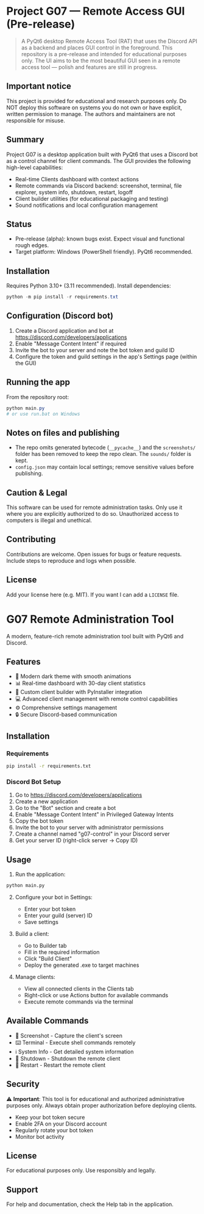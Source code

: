 # Project G07 — Remote Access GUI (Pre-release)

> A PyQt6 desktop Remote Access Tool (RAT) that uses the Discord API as a backend and places GUI control in the foreground. This repository is a pre-release and intended for educational purposes only. The UI aims to be the most beautiful GUI seen in a remote access tool — polish and features are still in progress.

## Important notice

This project is provided for educational and research purposes only. Do NOT deploy this software on systems you do not own or have explicit, written permission to manage. The authors and maintainers are not responsible for misuse.

## Summary

Project G07 is a desktop application built with PyQt6 that uses a Discord bot as a control channel for client commands. The GUI provides the following high-level capabilities:

- Real-time Clients dashboard with context actions
- Remote commands via Discord backend: screenshot, terminal, file explorer, system info, shutdown, restart, logoff
- Client builder utilities (for educational packaging and testing)
- Sound notifications and local configuration management

## Status

- Pre-release (alpha): known bugs exist. Expect visual and functional rough edges.
- Target platform: Windows (PowerShell friendly). PyQt6 recommended.

## Installation

Requires Python 3.10+ (3.11 recommended). Install dependencies:

```powershell
python -m pip install -r requirements.txt
```

## Configuration (Discord bot)

1. Create a Discord application and bot at https://discord.com/developers/applications
2. Enable "Message Content Intent" if required
3. Invite the bot to your server and note the bot token and guild ID
4. Configure the token and guild settings in the app's Settings page (within the GUI)

## Running the app

From the repository root:

```powershell
python main.py
# or use run.bat on Windows
```

## Notes on files and publishing

- The repo omits generated bytecode (`__pycache__`) and the `screenshots/` folder has been removed to keep the repo clean. The `sounds/` folder is kept.
- `config.json` may contain local settings; remove sensitive values before publishing.

## Caution & Legal

This software can be used for remote administration tasks. Only use it where you are explicitly authorized to do so. Unauthorized access to computers is illegal and unethical.

## Contributing

Contributions are welcome. Open issues for bugs or feature requests. Include steps to reproduce and logs when possible.

## License

Add your license here (e.g. MIT). If you want I can add a `LICENSE` file.
# G07 Remote Administration Tool

A modern, feature-rich remote administration tool built with PyQt6 and Discord.

## Features

- 🎨 Modern dark theme with smooth animations
- 📊 Real-time dashboard with 30-day client statistics
- 🔨 Custom client builder with PyInstaller integration
- 💻 Advanced client management with remote control capabilities
- ⚙️ Comprehensive settings management
- 🔒 Secure Discord-based communication

## Installation

### Requirements

```bash
pip install -r requirements.txt
```

### Discord Bot Setup

1. Go to https://discord.com/developers/applications
2. Create a new application
3. Go to the "Bot" section and create a bot
4. Enable "Message Content Intent" in Privileged Gateway Intents
5. Copy the bot token
6. Invite the bot to your server with administrator permissions
7. Create a channel named "g07-control" in your Discord server
8. Get your server ID (right-click server → Copy ID)

## Usage

1. Run the application:
```bash
python main.py
```

2. Configure your bot in Settings:
   - Enter your bot token
   - Enter your guild (server) ID
   - Save settings

3. Build a client:
   - Go to Builder tab
   - Fill in the required information
   - Click "Build Client"
   - Deploy the generated .exe to target machines

4. Manage clients:
   - View all connected clients in the Clients tab
   - Right-click or use Actions button for available commands
   - Execute remote commands via the terminal

## Available Commands

- 📸 Screenshot - Capture the client's screen
- ⌨️ Terminal - Execute shell commands remotely
- ℹ️ System Info - Get detailed system information
- 🔴 Shutdown - Shutdown the remote client
- 🔄 Restart - Restart the remote client

## Security

⚠️ **Important**: This tool is for educational and authorized administrative purposes only. Always obtain proper authorization before deploying clients.

- Keep your bot token secure
- Enable 2FA on your Discord account
- Regularly rotate your bot token
- Monitor bot activity

## License

For educational purposes only. Use responsibly and legally.

## Support

For help and documentation, check the Help tab in the application.
